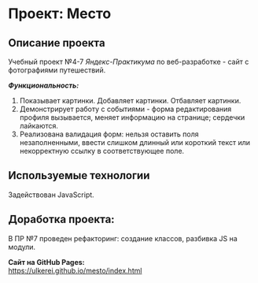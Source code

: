 # Проект: Место
## Описание проекта
Учебный проект №4-7 *Яндекс-Практикума* по веб-разработке - сайт с фотографиями путешествий.  

**_Функциональность:_**  
1. Показывает картинки. Добавляет картинки. Отбавляет картинки.
2. Демонстрирует работу с событиями - форма редактирования профиля вызывается, меняет информацию на странице; сердечки лайкаются.
3. Реализована валидация форм: нельзя оставить поля незаполненными, ввести слишком длинный или короткий текст или некорректную ссылку в соответствующее поле.

## Используемые технологии
Задействован JavaScript.  
## Доработка проекта:
В ПР №7 проведен рефакторинг: создание классов, разбивка JS на модули.

**Сайт на GitHub Pages:**  
https://ulkerei.github.io/mesto/index.html
